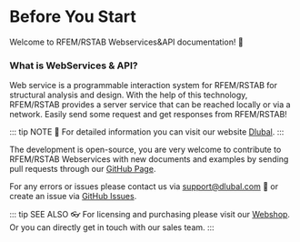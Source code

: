 # Before You Start

Welcome to RFEM/RSTAB Webservices&API documentation! :book:

### What is WebServices & API? 

Web service is a programmable interaction system for RFEM/RSTAB for structural analysis and design. With the help of this technology, RFEM/RSTAB provides a server service that can be reached locally or via a network. Easily send some request and get responses from RFEM/RSTAB!

::: tip NOTE 🚩
For detailed information you can visit our website [Dlubal](https://www.dlubal.com/en/solutions/online-services/webservice-and-api).
:::

The development is open-source, you are very welcome to contribute to RFEM/RSTAB Webservices with new documents and examples by sending pull requests through our [GitHub Page](https://github.com/Dlubal-Software).

For any errors or issues please contact us via support@dlubal.com :e-mail: or create an issue via [GitHub Issues](https://github.com/Dlubal-Software/RFEM_Python_Client/issues).


::: tip SEE ALSO 👓
For licensing and purchasing please visit our [Webshop](https://www.dlubal.com/en/webshop). Or you can directly get in touch with our sales team.
:::
